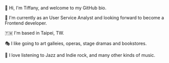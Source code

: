 👋 Hi, I'm Tiffany, and welcome to my GitHub bio.

💼 I'm currently as an User Service Analyst and looking forward to become a Frontend developer.

🇹🇼 I'm based in Taipei, TW.

🎭 I like going to art galleies, operas, stage dramas and bookstores.

🎵 I love listening to Jazz and Indie rock, and many other kinds of music.


